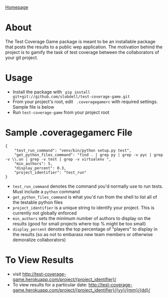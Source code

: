 [Homepage](http://test-coverage-game.herokuapp.com)

# About

The Test Coverage Game package is meant to be an installable package that posts the results to a public wep application.  The motivation behind the project is to gamify the task of test coverage between the collaborators of your git project.

# Usage

* Install the package with ```
pip install git+git://github.com/slobdell/test-coverage-game.git```
* From your project's root, edit ```
.coveragegamerc``` with required settings.  Sample file is below
* Run ```test-coverage-game``` from your project root

# Sample .coveragegamerc File
```
{
    "test_run_command": "venv/bin/python setup.py test",
    "get_python_files_command": "find . | grep py | grep -v pyc | grep -v \\.un | grep -v test | grep -v virtualenv ",
    "min_authors": 5,
    "display_percent": 0.3,
    "project_identifier": "test_run"
}
```
* ```test_run_command``` denotes the command you'd normally use to run tests.  Must include a ```python``` command
* ```get_python_files_command``` is what you'd run from the shell to list all of the testable python files
* ```project_identifier``` is a unique string to identify your project.  This is currently not globally enforced
* ```min_authors``` sets the minimum number of authors to display on the results (good for small projects where top % might be too small)
* ```display_percent``` denotes the top percentage of "players" to display in the results (so as not to embarass new team members or otherwise demoralize collaborators)

# To View Results
* visit http://test-coverage-game.herokuapp.com/project/{project_identifier}/
* To view results for a particular date: http://test-coverage-game.herokuapp.com/project/{project_identifier}/{yy}/{mm}/{dd}/

